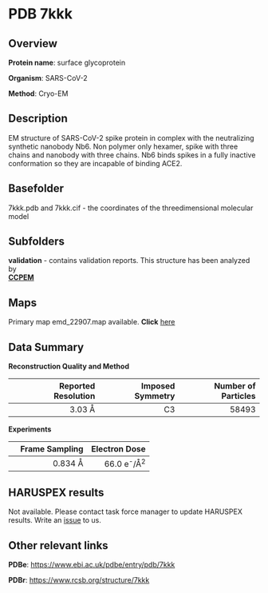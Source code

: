 # PDB 7kkk

## Overview

**Protein name**: surface glycoprotein

**Organism**: SARS-CoV-2

**Method**: Cryo-EM

## Description

EM structure of SARS-CoV-2 spike protein in complex with the neutralizing synthetic nanobody Nb6. Non polymer only hexamer, spike with three chains and nanobody with three chains. Nb6 binds spikes in a fully inactive conformation so they are incapable of binding ACE2. 

## Basefolder

7kkk.pdb and 7kkk.cif - the coordinates of the threedimensional molecular model

## Subfolders





**validation** - contains validation reports. This structure has been analyzed by <br>     [**CCPEM**](https://github.com/thorn-lab/coronavirus_structural_task_force/tree/master/pdb/surface_glycoprotein/SARS-CoV-2/7kkk/validation/ccpem-validation)



## Maps

Primary map emd_22907.map available. **Click** [here](http://ftp.wwpdb.org/pub/emdb/structures/EMD-22907/map/) 

## Data Summary
**Reconstruction Quality and Method**

|   | Reported Resolution | Imposed Symmetry | Number of Particles |
|---|-------------:|----------------:|--------------:|
|   |3.03 Å|C3|58493|

**Experiments**

|   | Frame Sampling | Electron Dose |
|---|-------------:|----------------:|
|   |0.834 Å|66.0 e<sup>-</sup>/Å<sup>2</sup>|

## HARUSPEX results

Not available. Please contact task force manager to update HARUSPEX results. Write an [issue](https://github.com/thorn-lab/coronavirus_structural_task_force/issues) to us.

## Other relevant links 
**PDBe**:  https://www.ebi.ac.uk/pdbe/entry/pdb/7kkk
 
**PDBr**: https://www.rcsb.org/structure/7kkk 
